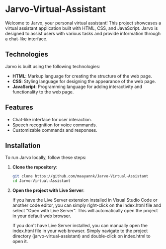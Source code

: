 # Jarvo-Virtual-Assistant

Welcome to Jarvo, your personal virtual assistant! This project showcases a virtual assistant application built with HTML, CSS, and JavaScript. Jarvo is designed to assist users with various tasks and provide information through a chat-like interface.

## Technologies

Jarvo is built using the following technologies:

- **HTML**: Markup language for creating the structure of the web page.
- **CSS**: Styling language for designing the appearance of the web page.
- **JavaScript**: Programming language for adding interactivity and functionality to the web page.
 ## Features
- Chat-like interface for user interaction.
- Speech recognition for voice commands.
- Customizable commands and responses.
## Installation

To run Jarvo locally, follow these steps:

1. **Clone the repository**:

   ```bash
   git clone https://github.com/maayannk/Jarvo-Virtual-Assistant
   cd Jarvo-Virtual-Assistant
   
1. **Open the project with Live Server**:

    If you have the Live Server extension installed in Visual Studio Code or another code editor, you can simply right-click on the index.html file and select "Open with Live Server". This will automatically open the project in your default web browser.
    
   If you don't have Live Server installed, you can manually open the index.html file in your web browser. Simply navigate to the project directory (jarvo-virtual-assistant) and double-click on index.html to open it.
   
